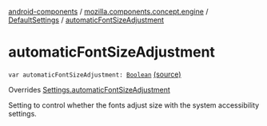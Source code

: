 [android-components](../../index.md) / [mozilla.components.concept.engine](../index.md) / [DefaultSettings](index.md) / [automaticFontSizeAdjustment](./automatic-font-size-adjustment.md)

# automaticFontSizeAdjustment

`var automaticFontSizeAdjustment: `[`Boolean`](https://kotlinlang.org/api/latest/jvm/stdlib/kotlin/-boolean/index.html) [(source)](https://github.com/mozilla-mobile/android-components/blob/master/components/concept/engine/src/main/java/mozilla/components/concept/engine/Settings.kt#L181)

Overrides [Settings.automaticFontSizeAdjustment](../-settings/automatic-font-size-adjustment.md)

Setting to control whether the fonts adjust size with the system accessibility settings.

